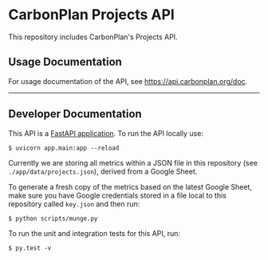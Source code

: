 # CarbonPlan Projects API

This repository includes CarbonPlan's Projects API.

## Usage Documentation

For usage documentation of the API, see https://api.carbonplan.org/doc.

-----

## Developer Documentation

This API is a [FastAPI application](https://fastapi.tiangolo.com/). To run the API locally use:

```shell
$ uvicorn app.main:app --reload
```

Currently we are storing all metrics within a JSON file in this repository (see `./app/data/projects.json`), derived from a Google Sheet.

To generate a fresh copy of the metrics based on the latest Google Sheet, make sure you have Google credentials stored in a file local to this repository called `key.json` and then run:

```shell
$ python scripts/munge.py
```

To run the unit and integration tests for this API, run:

```shell
$ py.test -v
```
